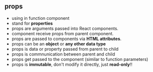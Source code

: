 ## props

- using in function component
- stand for **properties**
- props are arguments passed into React components.
- component receive props from parent component.
- props are passed to components via **HTML attributes**.
- props can be an **object** or **any other data type**
- props is data or property passed from parent to child
- props is commnunication between parent and child
- props get passed to the component (similar to function parameters)
- props is **immutable**, don't modify it directly, just **read-only**!!

